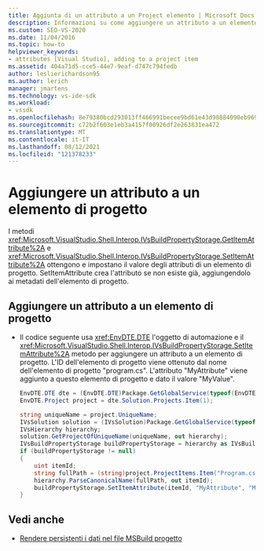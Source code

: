```yaml
---
title: Aggiunta di un attributo a un Project elemento | Microsoft Docs
description: Informazioni su come aggiungere un attributo a un elemento di progetto in Visual Studio usando i metodi di interoperabilità della shell GetItemAttribute e SetItemAttribute.
ms.custom: SEO-VS-2020
ms.date: 11/04/2016
ms.topic: how-to
helpviewer_keywords:
- attributes [Visual Studio], adding to a project item
ms.assetid: 404a71d5-cce5-44e7-9eaf-d747c794fedb
author: leslierichardson95
ms.author: lerich
manager: jmartens
ms.technology: vs-ide-sdk
ms.workload:
- vssdk
ms.openlocfilehash: 8e79380bcd293013ff466991becee9bd61e43d98884090eb9696e9135fa96076
ms.sourcegitcommit: c72b2f603e1eb3a4157f00926df2e263831ea472
ms.translationtype: MT
ms.contentlocale: it-IT
ms.lasthandoff: 08/12/2021
ms.locfileid: "121378233"
---
```

# <a name="add-an-attribute-to-a-project-item"></a>Aggiungere un attributo a un elemento di progetto
I metodi <xref:Microsoft.VisualStudio.Shell.Interop.IVsBuildPropertyStorage.GetItemAttribute%2A> e <xref:Microsoft.VisualStudio.Shell.Interop.IVsBuildPropertyStorage.SetItemAttribute%2A> ottengono e impostano il valore degli attributi di un elemento di progetto. SetItemAttribute crea l'attributo se non esiste già, aggiungendolo ai metadati dell'elemento di progetto.

## <a name="add-an-attribute-to-a-project-item"></a>Aggiungere un attributo a un elemento di progetto

- Il codice seguente usa <xref:EnvDTE.DTE> l'oggetto di automazione e il <xref:Microsoft.VisualStudio.Shell.Interop.IVsBuildPropertyStorage.SetItemAttribute%2A> metodo per aggiungere un attributo a un elemento di progetto. L'ID dell'elemento di progetto viene ottenuto dal nome dell'elemento di progetto "program.cs". L'attributo "MyAttribute" viene aggiunto a questo elemento di progetto e dato il valore "MyValue".

    ```csharp
    EnvDTE.DTE dte = (EnvDTE.DTE)Package.GetGlobalService(typeof(EnvDTE.DTE));
    EnvDTE.Project project = dte.Solution.Projects.Item(1);

    string uniqueName = project.UniqueName;
    IVsSolution solution = (IVsSolution)Package.GetGlobalService(typeof(SVsSolution));
    IVsHierarchy hierarchy;
    solution.GetProjectOfUniqueName(uniqueName, out hierarchy);
    IVsBuildPropertyStorage buildPropertyStorage = hierarchy as IVsBuildPropertyStorage;
    if (buildPropertyStorage != null)
    {
        uint itemId;
        string fullPath = (string)project.ProjectItems.Item("Program.cs").Properties.Item("FullPath").Value;
        hierarchy.ParseCanonicalName(fullPath, out itemId);
        buildPropertyStorage.SetItemAttribute(itemId, "MyAttribute", "MyValue");
    }

    ```

## <a name="see-also"></a>Vedi anche
- [Rendere persistenti i dati nel file MSBuild progetto](../extensibility/internals/persisting-data-in-the-msbuild-project-file.md)

